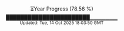 <p align="center">
⏳Year Progress (78.56 %)<br>
███████████████████████▁▁▁▁▁▁▁ <br>
<sub>Updated: Tue, 14 Oct 2025 18:03:50 GMT</sub>
</p>


